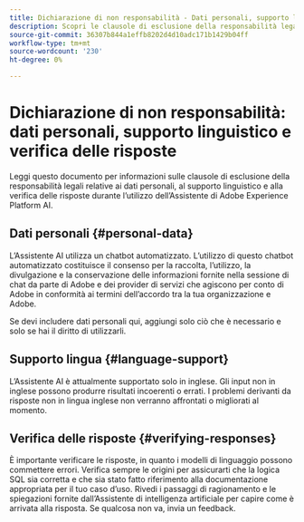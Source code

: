 ```yaml
---
title: Dichiarazione di non responsabilità - Dati personali, supporto linguistico e verifica delle risposte
description: Scopri le clausole di esclusione della responsabilità legali relative ai dati personali, al supporto linguistico e alla verifica delle risposte durante l’utilizzo dell’Assistente IA.
source-git-commit: 36307b844a1effb8202d4d10adc171b1429b04ff
workflow-type: tm+mt
source-wordcount: '230'
ht-degree: 0%

---
```


# Dichiarazione di non responsabilità: dati personali, supporto linguistico e verifica delle risposte

Leggi questo documento per informazioni sulle clausole di esclusione della responsabilità legali relative ai dati personali, al supporto linguistico e alla verifica delle risposte durante l’utilizzo dell’Assistente di Adobe Experience Platform AI.

## Dati personali {#personal-data}

L’Assistente AI utilizza un chatbot automatizzato. L’utilizzo di questo chatbot automatizzato costituisce il consenso per la raccolta, l’utilizzo, la divulgazione e la conservazione delle informazioni fornite nella sessione di chat da parte di Adobe e dei provider di servizi che agiscono per conto di Adobe in conformità ai termini dell’accordo tra la tua organizzazione e Adobe.

Se devi includere dati personali qui, aggiungi solo ciò che è necessario e solo se hai il diritto di utilizzarli.

## Supporto lingua {#language-support}

L’Assistente AI è attualmente supportato solo in inglese. Gli input non in inglese possono produrre risultati incoerenti o errati. I problemi derivanti da risposte non in lingua inglese non verranno affrontati o migliorati al momento.

## Verifica delle risposte {#verifying-responses}

È importante verificare le risposte, in quanto i modelli di linguaggio possono commettere errori. Verifica sempre le origini per assicurarti che la logica SQL sia corretta e che sia stato fatto riferimento alla documentazione appropriata per il tuo caso d’uso. Rivedi i passaggi di ragionamento e le spiegazioni fornite dall’Assistente di intelligenza artificiale per capire come è arrivata alla risposta. Se qualcosa non va, invia un feedback.